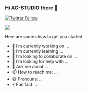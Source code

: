 ### Hi [AG-STUDIO][website] there 👋
[![Twitter Follow](https://img.shields.io/twitter/follow/agomez3112?color=1DA1F2&label=agomez3112&logo=twitter&style=for-the-badge)][twitter]

[<img src="https://media1.tenor.com/images/f57bd258ada9846ed6102f9f06780ede/tenor.gif?itemid=13995867">][website]


Here are some ideas to get you started:

- 🔭 I’m currently working on ...
- 🌱 I’m currently learning ...
- 👯 I’m looking to collaborate on ...
- 🤔 I’m looking for help with ...
- 💬 Ask me about ...
- 📫 How to reach me: ...
- 😄 Pronouns: ...
- ⚡ Fun fact: ...

<!-- Links -->
[website]: https://www.sanfranciscopa.com/
[twitter]: https://twitter.com/agomez3112